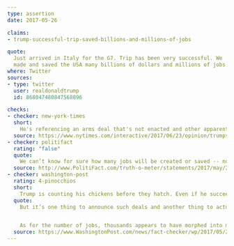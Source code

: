 ```yaml
---
type: assertion
date: 2017-05-26

claims:
- trump-successful-trip-saved-billions-and-millions-of-jobs

quote:
  Just arrived in Italy for the G7. Trip has been very successful. We
  made and saved the USA many billions of dollars and millions of jobs.
where: Twitter
sources:
- type: twitter
  user: realdonaldtrump
  id: 868047480847568896

checks:
- checker: new-york-times
  short:
    He's referencing an arms deal that's not enacted and other apparent deals that weren't announced on the trip.
  source: https://www.nytimes.com/interactive/2017/06/23/opinion/trumps-lies.html
- checker: politifact
  rating: "false"
  quote:
    We can’t know for sure how many jobs will be created or saved -- nor, despite the certainty of his language, does Trump -- but the evidence at this point is so thin and so premature as to be little more than puffery or wishful thinking. We rate the statement False.
  source: http://www.PolitiFact.com/truth-o-meter/statements/2017/may/26/donald-trump/did-donald-trumps-trip-create-or-save-millions-job/
- checker: washington-post
  rating: 4-pinocchios
  short:
    Trump is counting his chickens before they hatch. Even if he succeeds in reorienting U.S. trade policy, jobs gains are still likely to be illusionary.
  quote:
    But it’s one thing to announce such deals and another thing to actually follow through with them. At the time of the signing, such deal numbers are especially inflated, which is why the word “potentially” slips into the talking points. At least some of the Saudi investments predated Trump’s election, but apparently have now been repackaged as a deliverable on the president’s trip.


    As for the number of jobs, thousands appears to have morphed into millions. But an analysis published by The Washington Post reported that the U.S. companies involved would not confirm any specific number of jobs saved or supported, suggesting that Trump’s original estimate of “thousands” was more guesswork than reality. Our colleague Steven Mufson reported that the deals would create jobs — in Saudi Arabia. “Most of the deals unveiled Saturday were memorandums of understanding rather than solid contracts, and thus still require further negotiation,” he added.
  source: https://www.WashingtonPost.com/news/fact-checker/wp/2017/05/26/president-trumps-claim-that-hes-already-saved-millions-of-jobs-on-his-foreign-trip/
---
```

